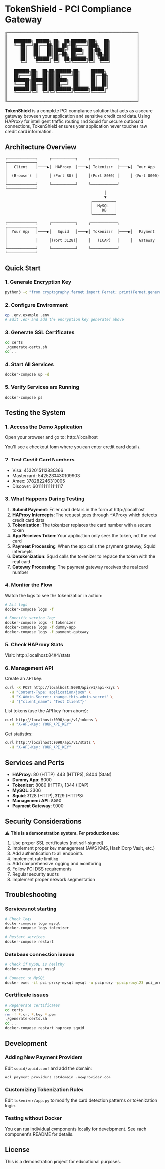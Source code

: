 # TokenShield - PCI Compliance Gateway

```
╔═══════════════════════════════════════════════════════════╗
║                                                           ║
║   ████████╗ ██████╗ ██╗  ██╗███████╗███╗   ██╗            ║
║   ╚══██╔══╝██╔═══██╗██║ ██╔╝██╔════╝████╗  ██║            ║
║      ██║   ██║   ██║█████╔╝ █████╗  ██╔██╗ ██║            ║
║      ██║   ██║   ██║██╔═██╗ ██╔══╝  ██║╚██╗██║            ║
║      ██║   ╚██████╔╝██║  ██╗███████╗██║ ╚████║            ║
║      ╚═╝    ╚═════╝ ╚═╝  ╚═╝╚══════╝╚═╝  ╚═══╝            ║
║                                                           ║
║   ███████╗██╗  ██╗██╗███████╗██╗     ██████╗              ║
║   ██╔════╝██║  ██║██║██╔════╝██║     ██╔══██╗             ║
║   ███████╗███████║██║█████╗  ██║     ██║  ██║             ║
║   ╚════██║██╔══██║██║██╔══╝  ██║     ██║  ██║             ║
║   ███████║██║  ██║██║███████╗███████╗██████╔╝             ║
║   ╚══════╝╚═╝  ╚═╝╚═╝╚══════╝╚══════╝╚═════╝              ║
║                                                           ║
╚═══════════════════════════════════════════════════════════╝
```

**TokenShield** is a complete PCI compliance solution that acts as a secure gateway between your application and sensitive credit card data. Using HAProxy for intelligent traffic routing and Squid for secure outbound connections, TokenShield ensures your application never touches raw credit card information.

## Architecture Overview

```
┌─────────────┐     ┌───────────┐     ┌────────────┐     ┌─────────────┐
│   Client    │────▶│  HAProxy  │────▶│ Tokenizer  │────▶│  Your App   │
│  (Browser)  │     │ (Port 80) │     │(Port 8080) │     │ (Port 8000) │
└─────────────┘     └───────────┘     └────────────┘     └─────────────┘
                                             │
                                             ▼
                                       ┌──────────┐
                                       │  MySQL   │
                                       │    DB    │
                                       └──────────┘
                                            
┌─────────────┐     ┌───────────┐     ┌────────────┐     ┌─────────────┐
│  Your App   │────▶│   Squid   │────▶│ Tokenizer  │────▶│   Payment   │
│             │     │(Port 3128)│     │   (ICAP)   │     │   Gateway   │
└─────────────┘     └───────────┘     └────────────┘     └─────────────┘
```

## Quick Start

### 1. Generate Encryption Key
```bash
python3 -c "from cryptography.fernet import Fernet; print(Fernet.generate_key().decode())"
```

### 2. Configure Environment
```bash
cp .env.example .env
# Edit .env and add the encryption key generated above
```

### 3. Generate SSL Certificates
```bash
cd certs
./generate-certs.sh
cd ..
```

### 4. Start All Services
```bash
docker-compose up -d
```

### 5. Verify Services are Running
```bash
docker-compose ps
```

## Testing the System

### 1. Access the Demo Application
Open your browser and go to: http://localhost

You'll see a checkout form where you can enter credit card details.

### 2. Test Credit Card Numbers
- Visa: 4532015112830366
- Mastercard: 5425233430109903
- Amex: 378282246310005
- Discover: 6011111111111117

### 3. What Happens During Testing

1. **Submit Payment**: Enter card details in the form at http://localhost
2. **HAProxy Intercepts**: The request goes through HAProxy which detects credit card data
3. **Tokenization**: The tokenizer replaces the card number with a secure token
4. **App Receives Token**: Your application only sees the token, not the real card
5. **Payment Processing**: When the app calls the payment gateway, Squid intercepts
6. **Detokenization**: Squid calls the tokenizer to replace the token with the real card
7. **Gateway Processing**: The payment gateway receives the real card number

### 4. Monitor the Flow

Watch the logs to see the tokenization in action:
```bash
# All logs
docker-compose logs -f

# Specific service logs
docker-compose logs -f tokenizer
docker-compose logs -f dummy-app
docker-compose logs -f payment-gateway
```

### 5. Check HAProxy Stats
Visit: http://localhost:8404/stats

### 6. Management API

Create an API key:
```bash
curl -X POST http://localhost:8090/api/v1/api-keys \
  -H "Content-Type: application/json" \
  -H "X-Admin-Secret: change-this-admin-secret" \
  -d '{"client_name": "Test Client"}'
```

List tokens (use the API key from above):
```bash
curl http://localhost:8090/api/v1/tokens \
  -H "X-API-Key: YOUR_API_KEY"
```

Get statistics:
```bash
curl http://localhost:8090/api/v1/stats \
  -H "X-API-Key: YOUR_API_KEY"
```

## Services and Ports

- **HAProxy**: 80 (HTTP), 443 (HTTPS), 8404 (Stats)
- **Dummy App**: 8000
- **Tokenizer**: 8080 (HTTP), 1344 (ICAP)
- **MySQL**: 3306
- **Squid**: 3128 (HTTP), 3129 (HTTPS)
- **Management API**: 8090
- **Payment Gateway**: 9000

## Security Considerations

⚠️ **This is a demonstration system. For production use:**

1. Use proper SSL certificates (not self-signed)
2. Implement proper key management (AWS KMS, HashiCorp Vault, etc.)
3. Add authentication to all endpoints
4. Implement rate limiting
5. Add comprehensive logging and monitoring
6. Follow PCI DSS requirements
7. Regular security audits
8. Implement proper network segmentation

## Troubleshooting

### Services not starting
```bash
# Check logs
docker-compose logs mysql
docker-compose logs tokenizer

# Restart services
docker-compose restart
```

### Database connection issues
```bash
# Check if MySQL is healthy
docker-compose ps mysql

# Connect to MySQL
docker exec -it pci-proxy-mysql mysql -u pciproxy -ppciproxy123 pci_proxy
```

### Certificate issues
```bash
# Regenerate certificates
cd certs
rm -f *.crt *.key *.pem
./generate-certs.sh
cd ..
docker-compose restart haproxy squid
```

## Development

### Adding New Payment Providers

Edit `squid/squid.conf` and add the domain:
```
acl payment_providers dstdomain .newprovider.com
```

### Customizing Tokenization Rules

Edit `tokenizer/app.py` to modify the card detection patterns or tokenization logic.

### Testing without Docker

You can run individual components locally for development. See each component's README for details.

## License

This is a demonstration project for educational purposes.
